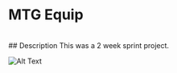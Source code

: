 # MTG Equip
<br>
## Description
This was a 2 week sprint project.

![Alt Text](https://media.giphy.com/media/FIubwBmljZpjJrgDfg/giphy.gif)
